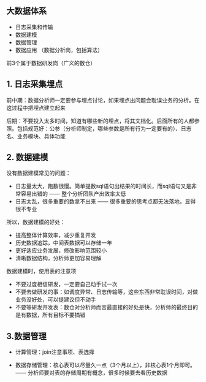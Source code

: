 ## 大数据体系

- 日志采集和传输
- 数据建模
- 数据管理
- 数据应用 （数据分析岗，包括算法）

前3个属于数据研发岗（广义的数仓）

## 1. 日志采集埋点

前中期：数据分析师一定要参与埋点讨论，如果埋点出问题会耽误业务的分析。在这过程中把埋点建立起来

后期：不要投入太多时间，知道有哪些新的埋点，将其文档化。后面所有的人都参照。包括规范好：公参（分析师制定，哪些参数是所有行为一定要有的）、日志名、业务模块、具体功能

## 2. 数据建模
没有数据建模常见的问题：

- 日志量太大，跑数很慢。简单提数sql语句出结果的时间长，而sql语句又是非常容易出错的 —— 整个分析团队产出效率太低
- 日志太乱，很多重要的数拿不出来 —— 很多重要的思考点都无法落地，显得很不专业

所以，数据建模的好处：

- 提高整体计算效率，减少重复开发
- 历史数据追踪，中间表数据可以存储一年
- 更好适应业务发展，修改影响范围较小
- 清晰数据结构，分析师更加容易理解


数据建模时，使用表的注意项

- 不要过度相信研发，一定要自己动手试一次
- 不要去做研发的事：如调度异常、日志传输等，这些东西非常耽误时间，对做业务没好处，可以提建议但不动手
- 不要等研发开发表：数仓对分析师而言最直接的好处是快，分析师的最终目的是有数据，所有目标不要搞错

## 3.数据管理
- 计算管理：join注意事项、表选择

- 数据存储管理：核心表可以尽量久一点（3个月以上），非核心表1个月即可。 —— 分析师要对表的存储周期有概念，很多时候要去看历史数据




